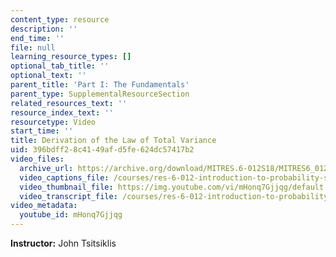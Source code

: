 ```yaml
---
content_type: resource
description: ''
end_time: ''
file: null
learning_resource_types: []
optional_tab_title: ''
optional_text: ''
parent_title: 'Part I: The Fundamentals'
parent_type: SupplementalResourceSection
related_resources_text: ''
resource_index_text: ''
resourcetype: Video
start_time: ''
title: Derivation of the Law of Total Variance
uid: 396bdff2-8c41-49af-d5fe-624dc57417b2
video_files:
  archive_url: https://archive.org/download/MITRES.6-012S18/MITRES6_012S18_L13-07_300k.mp4
  video_captions_file: /courses/res-6-012-introduction-to-probability-spring-2018/9647617da9545c3794c8522ec5b4e4b5_mHonq7Gjjqg.vtt
  video_thumbnail_file: https://img.youtube.com/vi/mHonq7Gjjqg/default.jpg
  video_transcript_file: /courses/res-6-012-introduction-to-probability-spring-2018/c025b4baa48ff7801b96c3915ee62e5c_mHonq7Gjjqg.pdf
video_metadata:
  youtube_id: mHonq7Gjjqg
---
```


**Instructor:** John Tsitsiklis